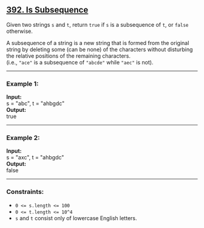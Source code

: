 ## [392. Is Subsequence](https://leetcode.com/problems/is-subsequence/)

Given two strings `s` and `t`, return `true` if `s` is a subsequence of `t`, or `false` otherwise.

A subsequence of a string is a new string that is formed from the original string by deleting some (can be none) of the characters without disturbing the relative positions of the remaining characters.  
(i.e., `"ace"` is a subsequence of `"abcde"` while `"aec"` is not).

---

### Example 1:
**Input:**  
s = "abc", t = "ahbgdc"  
**Output:**  
true  

---

### Example 2:
**Input:**  
s = "axc", t = "ahbgdc"  
**Output:**  
false  

---

### Constraints:
- `0 <= s.length <= 100`
- `0 <= t.length <= 10^4`
- `s` and `t` consist only of lowercase English letters.
